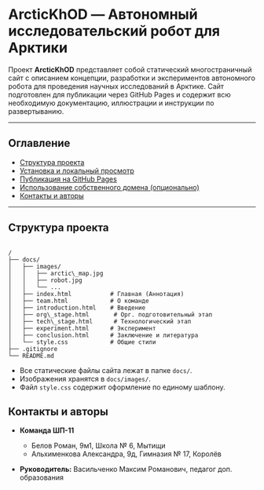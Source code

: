 # ArcticKhOD — Автономный исследовательский робот для Арктики

Проект **ArcticKhOD** представляет собой статический многостраничный сайт с описанием концепции, разработки и экспериментов автономного робота для проведения научных исследований в Арктике. Сайт подготовлен для публикации через GitHub Pages и содержит всю необходимую документацию, иллюстрации и инструкции по развертыванию.

---

## Оглавление

- [Структура проекта](#структура-проекта)  
- [Установка и локальный просмотр](#установка-и-локальный-просмотр)  
- [Публикация на GitHub Pages](#публикация-на-github-pages)  
- [Использование собственного домена (опционально)](#использование-собственного-домена-опционально)  
- [Контакты и авторы](#контакты-и-авторы)  

---

## Структура проекта

```

/
├── docs/
│   ├── images/
│   │   ├── arctic\_map.jpg
│   │   ├── robot.jpg
│   │   └── ...
│   ├── index.html           # Главная (Аннотация)
│   ├── team.html            # О команде
│   ├── introduction.html    # Введение
│   ├── org\_stage.html       # Орг. подготовительный этап
│   ├── tech\_stage.html      # Технологический этап
│   ├── experiment.html      # Эксперимент
│   ├── conclusion.html      # Заключение и литература
│   └── style.css            # Общие стили
├── .gitignore
└── README.md

````

- Все статические файлы сайта лежат в папке `docs/`.  
- Изображения хранятся в `docs/images/`.  
- Файл `style.css` содержит оформление по единому шаблону.  


## Контакты и авторы

* **Команда ШП-11**

  * Белов Роман, 9м1, Школа № 6, Мытищи
  * Альхименкова Александра, 9д, Гимназия № 17, Королёв
* **Руководитель:**
  Васильченко Максим Романович, педагог доп. образования
